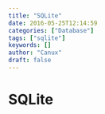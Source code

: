 ```yaml
---
title: "SQLite"
date: 2016-05-25T12:14:59
categories: ["Database"]
tags: ["sqlite"]
keywords: []
author: "Canux"
draft: false
---
```


# SQLite

